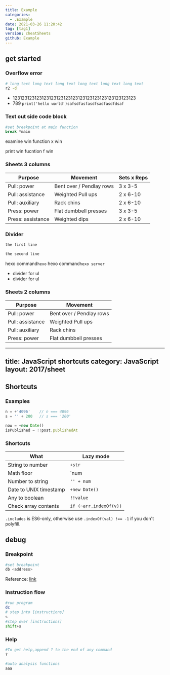 ```yaml
---
title: Example
categories: 
  - .Example
date: 2021-03-26 11:20:42
tag: [tag1]
version: cheatSheets
github: Example
---
```



## get started

### Overflow error

```bash
# long text long text long text long text long text long text
r2 -d
```

- 123123123123123123123123123123123123123123123123123
- 789 `print('hello world')safsdfasfasdfsadfasdfdsaf`

### Text out side code block

```bash
#set breakpoint at main function
break *main
```

examine win function
x win

print win fucntion
f win

### Sheets 3 columns

| Purpose           | Movement                         | Sets x Reps |
| ----------------- | -------------------------------- | ----------- |
| Pull: power       | Bent over / Pendlay rows         | 3 x 3-5     |
| Pull: assistance  | Weighted Pull ups                | 2 x 6-10    |
| Pull: auxiliary   | Rack chins                       | 2 x 6-10    |
| Press: power      | Flat dumbbell presses            | 3 x 3-5     |
| Press: assistance | Weighted dips                    | 2 x 6-10    |



### Divider
```bash
the first line
```
```bash
the second line
```
hexo command`hexo`
hexo command`hexo server`
* divider for ul
* divider for ul

### Sheets 2 columns

| Purpose           | Movement                         |
| ----------------- | -------------------------------- |
| Pull: power       | Bent over / Pendlay rows         |
| Pull: assistance  | Weighted Pull ups                |
| Pull: auxiliary   | Rack chins                       |
| Press: power      | Flat dumbbell presses            |

---
title: JavaScript shortcuts
category: JavaScript
layout: 2017/sheet
---

## Shortcuts


### Examples

```js
n = +'4096'    // n === 4096
s = '' + 200   // s === '200'
```

```js
now = +new Date()
isPublished = !!post.publishedAt
```

### Shortcuts

| What | Lazy mode |
| --- | --- |
| String to number | `+str` |
| Math floor | `num | 0` | 
| Number to string | `'' + num` |
| Date to UNIX timestamp | `+new Date()` |
| Any to boolean | `!!value` |
| Check array contents | `if (~arr.indexOf(v))` |

`.includes` is ES6-only, otherwise use `.indexOf(val) !== -1` if you don't polyfill.

## debug

### Breakpoint
```bash
#set breakpoint
db <address>
```
Reference: [link](https://google.com)

### Instruction flow
```bash
#run program
dc
# step into [instructions]
s
#step over [instructions]
shift+s
```

### Help
```bash
#To get help,append ? to the end of any command
?
```
```bash
#auto analysis functions
aaa
```